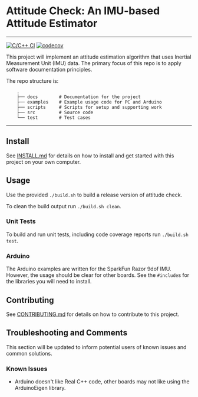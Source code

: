 # Attitude Check: An IMU-based Attitude Estimator

---

[![C/C++ CI](https://github.com/adrian-soch/attitude_check/actions/workflows/ci.yaml/badge.svg?branch=main)](https://github.com/adrian-soch/attitude_check/actions/workflows/ci.yaml)
[![codecov](https://codecov.io/gh/adrian-soch/attitude_check/graph/badge.svg?token=2VGQ9KA5G8)](https://codecov.io/gh/adrian-soch/attitude_check)

This project will implement an attitude estimation algorithm that uses Inertial Measurement Unit (IMU) data. The primary focus of this repo is to apply software documentation principles.

The repo structure is:

```
    .
    ├── docs        # Documentation for the project
    ├── examples    # Example usage code for PC and Arduino
    ├── scripts     # Scripts for setup and supporting work
    ├── src         # Source code
    └── test        # Test cases

```

---

## Install

See [INSTALL.md](./INSTALL.md) for details on how to install and get started with this project on your own computer.

## Usage

Use the provided `./build.sh` to build a release version of attitude check.

To clean the build output run `./build.sh clean`.

### Unit Tests

To build and run unit tests, including code coverage reports run `./build.sh test`.

### Arduino

The Arduino examples are written for the SparkFun Razor 9dof IMU. However, the usage should be
clear for other boards. See the `#include`s for the libraries you will need to install.

## Contributing

See [CONTRIBUTING.md](./CONTRIBUTING.md) for details on how to contribute to this project.

## Troubleshooting and Comments

This section will be updated to inform potential users of known issues and common solutions.

### Known Issues
- Arduino doesn't like Real C++ code, other boards may not like using the ArduinoEigen library.
